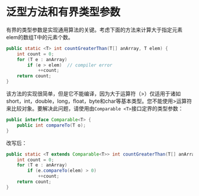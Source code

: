 # 泛型方法和有界类型参数

有界的类型参数是实现通用算法的关键。考虑下面的方法来计算大于指定元素elem的数组T中的元素个数。

```java
public static <T> int countGreaterThan(T[] anArray, T elem) {
    int count = 0;
    for (T e : anArray)
        if (e > elem)  // compiler error
            ++count;
    return count;
}
```

该方法的实现很简单，但是它不能编译，因为大于运算符（>）仅适用于诸如short，int，double，long，float，byte和char等基本类型。您不能使用>运算符来比较对象。要解决此问题，请使用由`Comparable <T>`接口定界的类型参数：

```java
public interface Comparable<T> {
    public int compareTo(T o);
}
```

改写后：

```java
public static <T extends Comparable<T>> int countGreaterThan(T[] anArray, T elem) {
    int count = 0;
    for (T e : anArray)
        if (e.compareTo(elem) > 0)
            ++count;
    return count;
}
```